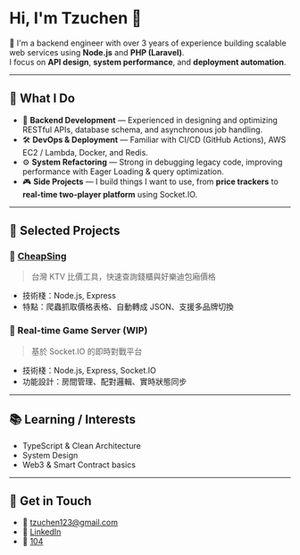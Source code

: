 # Hi, I'm Tzuchen 👋

🎯 I'm a backend engineer with over 3 years of experience building scalable web services using **Node.js** and **PHP (Laravel)**.  
I focus on **API design**, **system performance**, and **deployment automation**.

---

## 🚀 What I Do

- 🧩 **Backend Development** — Experienced in designing and optimizing RESTful APIs, database schema, and asynchronous job handling.
- 🛠 **DevOps & Deployment** — Familiar with CI/CD (GitHub Actions), AWS EC2 / Lambda, Docker, and Redis.
- ⚙️ **System Refactoring** — Strong in debugging legacy code, improving performance with Eager Loading & query optimization.
- 🎮 **Side Projects** — I build things I want to use, from **price trackers** to **real-time two-player platform** using Socket.IO.

---

## 📂 Selected Projects

### 🔹 [CheapSing](https://github.com/tzuchen123/CheapSing)
> 台灣 KTV 比價工具，快速查詢錢櫃與好樂迪包廂價格
- 技術棧：Node.js, Express
- 特點：爬蟲抓取價格表格、自動轉成 JSON、支援多品牌切換

### 🔹 Real-time Game Server (WIP)
> 基於 Socket.IO 的即時對戰平台
- 技術棧：Node.js, Express, Socket.IO
- 功能設計：房間管理、配對邏輯、實時狀態同步

---

## 📚 Learning / Interests

- TypeScript & Clean Architecture
- System Design 
- Web3 & Smart Contract basics 

---

## 💬 Get in Touch

- 📧 tzuchen123@gmail.com  
- 💼 [LinkedIn](www.linkedin.com/in/tzu-chen-chuang-a156ab13b)  
- 💼 [104](https://pda.104.com.tw/profile/share/a5i4TmhgmKCKwjIvf9f6hPeavzHkRdbF)  

